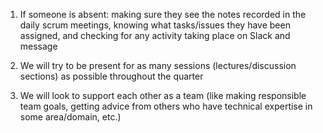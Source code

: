 1. If someone is absent: making sure they see the notes recorded in the daily scrum meetings, knowing what tasks/issues they have been assigned, and checking for any activity taking place on Slack and message

2. We will try to be present for as many sessions (lectures/discussion sections) as possible throughout the quarter

3. We will look to support each other as a team (like making responsible team goals, getting advice from others who have technical expertise in some area/domain, etc.)
